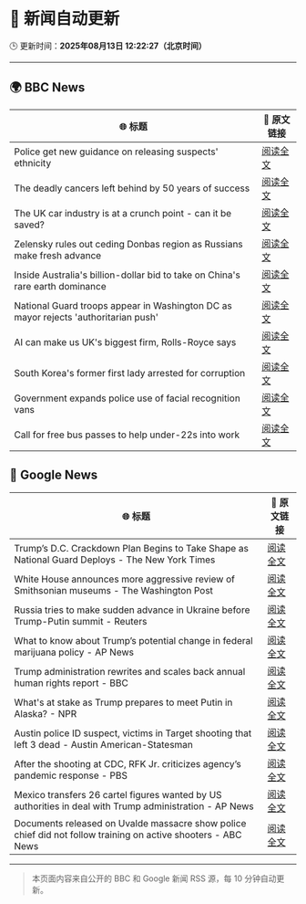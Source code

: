 # 🧠 新闻自动更新

🕒 更新时间：**2025年08月13日 12:22:27（北京时间）**

---

## 🌍 BBC News

| 🌐 标题 | 🔗 原文链接 |
|--------|-------------|
| Police get new guidance on releasing suspects' ethnicity | [阅读全文](https://www.bbc.com/news/articles/c5ypgg28nvpo?at_medium=RSS&at_campaign=rss) |
| The deadly cancers left behind by 50 years of success | [阅读全文](https://www.bbc.com/news/articles/c5ypkrzyxd1o?at_medium=RSS&at_campaign=rss) |
| The UK car industry is at a crunch point - can it be saved? | [阅读全文](https://www.bbc.com/news/articles/c23p028p200o?at_medium=RSS&at_campaign=rss) |
| Zelensky rules out ceding Donbas region as Russians make fresh advance | [阅读全文](https://www.bbc.com/news/articles/c4g6qd3k2peo?at_medium=RSS&at_campaign=rss) |
| Inside Australia's billion-dollar bid to take on China's rare earth dominance | [阅读全文](https://www.bbc.com/news/articles/cgm2z91mvlvo?at_medium=RSS&at_campaign=rss) |
| National Guard troops appear in Washington DC as mayor rejects 'authoritarian push' | [阅读全文](https://www.bbc.com/news/articles/cy7ypm6zxp2o?at_medium=RSS&at_campaign=rss) |
| AI can make us UK's biggest firm, Rolls-Royce says | [阅读全文](https://www.bbc.com/news/articles/ce8772d4jzgo?at_medium=RSS&at_campaign=rss) |
| South Korea's former first lady arrested for corruption | [阅读全文](https://www.bbc.com/news/articles/cz71rp7yn05o?at_medium=RSS&at_campaign=rss) |
| Government expands police use of facial recognition vans | [阅读全文](https://www.bbc.com/news/articles/cj4wy21dwkwo?at_medium=RSS&at_campaign=rss) |
| Call for free bus passes to help under-22s into work | [阅读全文](https://www.bbc.com/news/articles/c9877kg42wjo?at_medium=RSS&at_campaign=rss) |

## 📰 Google News

| 🌐 标题 | 🔗 原文链接 |
|--------|-------------|
| Trump’s D.C. Crackdown Plan Begins to Take Shape as National Guard Deploys - The New York Times | [阅读全文](https://news.google.com/rss/articles/CBMiggFBVV95cUxOMVRGSE45dl9DQVZ0VWM0THVLcHFwZFk2SXJ6UlBxdXgxTXlkMVd1LTdEdTA0UXlacF9hV3Z0NndncXBNOXZJcmtvSHlPeWhzOE5icGFMTUxBQUNoS2dBUFNuSjJDaFE4OWhBWWZDTXNucUl4WVVXUVJCbEtabmJvWVVB?oc=5) |
| White House announces more aggressive review of Smithsonian museums - The Washington Post | [阅读全文](https://news.google.com/rss/articles/CBMioAFBVV95cUxOb3RGVWtSbmVIbnV1X3JKb01MWDM2VUZpSllsOExwWGpvNHVpaFg0ajNkU1NYTEdHUGw2TnZyZFBqWmF5ZHZ3V3FUSW1NWUxyZnRUM1JfQ05XR1BRa2JzOFF3cUVIWmw1bVA0NDNtemtybkVYVG1NZk5FdDZFbkdsZkxCa2U5X0FrN3AzdDQzQUM1NE9SYTk3UUVfYnFTM2Vq?oc=5) |
| Russia tries to make sudden advance in Ukraine before Trump-Putin summit - Reuters | [阅读全文](https://news.google.com/rss/articles/CBMitgFBVV95cUxOcHNDOTJMLWZwN181VzM5aVZyWl94ZGg5ejJrVEcyNnZpUWJ4Q3F0dktuNVRsNWx0cFF4Y3FKMHBxTm1XQjd4aU1vU1lkT2E0RURwb01ZRm9ESmRwSWpNQlFoQk9rclZ1dkxLNHhtLVk0ZFVNazByaF9Rb0tjRUxhVWtIVHo2b2ZZQjJsQ3hoZVJRdU9aWWtZZ3hHQ0VNV05qNFppQlNrRkphdlRLRnh1aVZUMnJrZw?oc=5) |
| What to know about Trump’s potential change in federal marijuana policy - AP News | [阅读全文](https://news.google.com/rss/articles/CBMilgFBVV95cUxOaWJOYW9CdVhiVll4c0VXNWpMb1pUNFNzMU5ZdFlUa0VGQ25lamVQMWFRbFNPTGpPNG9xb0IwMlR2NFBCTmZ4WXZZc2tKSXJWS3dZNVpwdzBsYVRqTXpPZ2VWQXBJVUxHTXNwMTR1MFZsT1NQdlhXbnNyZ1NWMWVCbFNfU3VzbHRURDVGZXFUem1WLWhwLUE?oc=5) |
| Trump administration rewrites and scales back annual human rights report - BBC | [阅读全文](https://news.google.com/rss/articles/CBMiWkFVX3lxTFBBV190SC1JekNZMkhwUVJFaHQzbW5XR1I3Z2RXbHJWcjI2bkZMUHk4dkhCbTZTMU1CRG9uYUk5UVFiQVIxVzNxcXhfSnNZbF9ncnB4N1Jzb0VHUdIBX0FVX3lxTE1Ja01LVW43U2x5V2R1YV9IR0xlajZlNHVMcm1aUkNXY25xM1FiUGc3SmNLcmhhNXcyYWFqTV9RczMwYktyNDQwVWF5LXdVUDgtSHZlNHpnd1VVenNPNlBR?oc=5) |
| What's at stake as Trump prepares to meet Putin in Alaska? - NPR | [阅读全文](https://news.google.com/rss/articles/CBMikgFBVV95cUxPV3FhSkhGSnJKcWhiU25WMDRoUHNTX3dwLURZakUwUDVOVHBRTmtWcDU0Y0dfRmdWZ28xbWNTcUlOWjFUaHYzb2xmUU9qeGpBWVRCVDAxc3hibW95dHNNN0JnSEJJOWUyS1QyRW9Idy1VTU9wb0V6LVk0N0VlZXdoSG5BRTcyWDd3YnIzR2x3OVVaZw?oc=5) |
| Austin police ID suspect, victims in Target shooting that left 3 dead - Austin American-Statesman | [阅读全文](https://news.google.com/rss/articles/CBMikgFBVV95cUxPVmNDejdKSlJJWkpTU0hTeUZaZFRObm5xWDhDaTZJclBoZFFEUWRxeXFfWUxua0lmeG1QZXBiOFVYb3NneWxILU13a1VIOWVpb19BT1VKeU5BWFlMZ0h2VV9NRUZGLW96R3AtTERWS0xpc1liM1JGRGdxcGxtUHNaanJPODdXNTN6TG5jVHNIX3V6Zw?oc=5) |
| After the shooting at CDC, RFK Jr. criticizes agency’s pandemic response - PBS | [阅读全文](https://news.google.com/rss/articles/CBMiqAFBVV95cUxNY2NUdUF6Ylp4YjRLaFZZazZwbm5FaTBPekltaUJYdUVXb0xQRFltNmR3MGt4NGRNSXRxY3FqTWFBMGs2Z1J0d0VLeTNYTkZOWnhDSkhvS2lRQXVFQmVXTWdrelRkSFJoR0xUTmwtalFnTzVZZmVIR0xoRDc1bzFLQUpxdUFtMFJSWlVMWjFJajBoZ0FVWmV5ai1GNjdfZzA5MHphMHUwSnDSAa4BQVVfeXFMT1g5V3BsUmxaN1p3TnRNSWpJQmVVdEZVclVSTkM1bVdreWVMRUZSRDBqd3J3Y2p0MmpVbHNXTmJTYzRTdkkzNmdVZ19vOUZBejZjcFI2VzJ1N2Q2QzdQTEdLa0c4bGdpS0JHajk0Y2NTRkRpM0YwT29TeXRiakZkX0tWTV9wUXl3cU1Ma19hdEZDUGlOZzVoTXdOSWNJOHQzMUVkTFU2YnByb1NkcVJR?oc=5) |
| Mexico transfers 26 cartel figures wanted by US authorities in deal with Trump administration - AP News | [阅读全文](https://news.google.com/rss/articles/CBMiswFBVV95cUxQMGJLYzQwYkF6d2JpYWp0R0RIeDM5VEZpMDVnWTVyRGZibWZ4SmNDdGNwMW55SmF4NF91Ym00dG9FT3RZSW9EeUdkZVE0djFyNUVKT0FOMGZTeUt5a3FRWDVZZF9xaENTdU9taktKcnhQeVZmUTMxdW8yd1lKTk1LSDRVcGh0Znl0bkp2R1RTbXRPV01KcWlLa0Y3bU0zcEhxdHB1T1VVTUowT09mb1VwQW1URQ?oc=5) |
| Documents released on Uvalde massacre show police chief did not follow training on active shooters - ABC News | [阅读全文](https://news.google.com/rss/articles/CBMipwFBVV95cUxQci1aRzRVN2JiQUFVNjBHM3JiWDE5NzI3QU4xT1JaaUhKN0s0V183VERmNTJxMGNCeXpfX3dwVnkzOGlURF9JQjRDMExqOFVzMEIyZTR4X1JDVlRoTUdOeExFZTZJQ3U1b185WGZyel9veDlKMXpmNGhVVGhSZDNPcjZuZW16cUlFLUtPb290RWZxOUVzX0kxSm1ndXdFV01ZZzJYRFlGb9IBrAFBVV95cUxNZzdWblpSMm1qVXlOOFdMTDRUV3pCeVM1aXZpTllNSlI2MlpLN3VIQURHcXdIOG1OdkY0UE5SemR6TnZLMFJSUURtUXVya3BVdUpwSDlNOW9SamdvUFdNRFBWbnkyaGR3VVB2VTA1UzNRZGZoNEwzdkRub3UxOUR0NDItR0NFU1BHZ0VrVjBVbEQyS2daUC1TVWhqS0NuUGtteWY1NmJJRnFONmp6?oc=5) |

---
> 本页面内容来自公开的 BBC 和 Google 新闻 RSS 源，每 10 分钟自动更新。